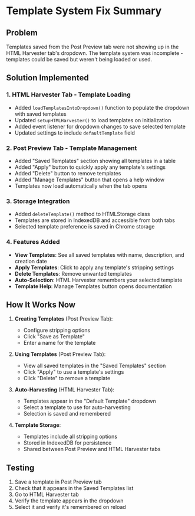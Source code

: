 # Template System Fix Summary

## Problem
Templates saved from the Post Preview tab were not showing up in the HTML Harvester tab's dropdown. The template system was incomplete - templates could be saved but weren't being loaded or used.

## Solution Implemented

### 1. **HTML Harvester Tab - Template Loading**
- Added `loadTemplatesIntoDropdown()` function to populate the dropdown with saved templates
- Updated `setupHTMLHarvester()` to load templates on initialization
- Added event listener for dropdown changes to save selected template
- Updated settings to include `defaultTemplate` field

### 2. **Post Preview Tab - Template Management**
- Added "Saved Templates" section showing all templates in a table
- Added "Apply" button to quickly apply any template's settings
- Added "Delete" button to remove templates
- Added "Manage Templates" button that opens a help window
- Templates now load automatically when the tab opens

### 3. **Storage Integration**
- Added `deleteTemplate()` method to HTMLStorage class
- Templates are stored in IndexedDB and accessible from both tabs
- Selected template preference is saved in Chrome storage

### 4. **Features Added**
- **View Templates**: See all saved templates with name, description, and creation date
- **Apply Templates**: Click to apply any template's stripping settings
- **Delete Templates**: Remove unwanted templates
- **Auto-Selection**: HTML Harvester remembers your selected template
- **Template Help**: Manage Templates button opens documentation

## How It Works Now

1. **Creating Templates** (Post Preview Tab):
   - Configure stripping options
   - Click "Save as Template"
   - Enter a name for the template

2. **Using Templates** (Post Preview Tab):
   - View all saved templates in the "Saved Templates" section
   - Click "Apply" to use a template's settings
   - Click "Delete" to remove a template

3. **Auto-Harvesting** (HTML Harvester Tab):
   - Templates appear in the "Default Template" dropdown
   - Select a template to use for auto-harvesting
   - Selection is saved and remembered

4. **Template Storage**:
   - Templates include all stripping options
   - Stored in IndexedDB for persistence
   - Shared between Post Preview and HTML Harvester tabs

## Testing
1. Save a template in Post Preview tab
2. Check that it appears in the Saved Templates list
3. Go to HTML Harvester tab
4. Verify the template appears in the dropdown
5. Select it and verify it's remembered on reload